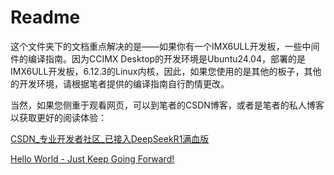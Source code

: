 # Readme

​	这个文件夹下的文档重点解决的是——如果你有一个IMX6ULL开发板，一些中间件的编译指南。因为CCIMX Desktop的开发环境是Ubuntu24.04，部署的是IMX6ULL开发板，6.12.3的Linux内核，因此，如果您使用的是其他的板子，其他的开发环境，请根据笔者提供的编译指南自行酌情更改。

​	当然，如果您侧重于观看网页，可以到笔者的CSDN博客，或者是笔者的私人博客以获取更好的阅读体验：

[CSDN_专业开发者社区_已接入DeepSeekR1满血版](https://www.csdn.net/)

[Hello World - Just Keep Going Forward!](https://www.charliechen114514.tech/)
